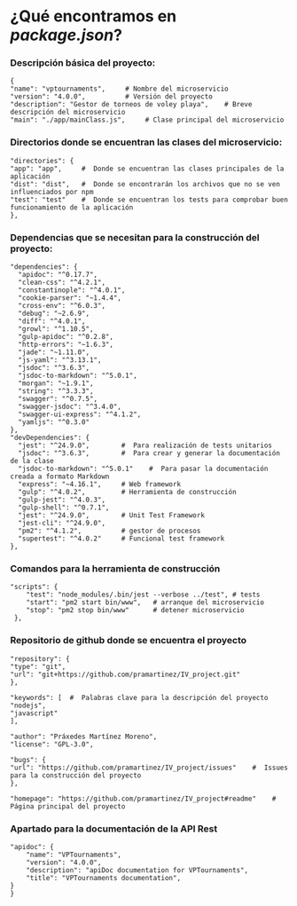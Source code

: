 # ¿Qué encontramos en *package.json*?


### Descripción básica del proyecto:

    {
    "name": "vptournaments",     # Nombre del microservicio
    "version": "4.0.0",          # Versión del proyecto
    "description": "Gestor de torneos de voley playa",    # Breve descripción del microservicio
    "main": "./app/mainClass.js",     # Clase principal del microservicio

###  Directorios donde se encuentran las clases del microservicio:
    "directories": {
    "app": "app",     #  Donde se encuentran las clases principales de la aplicación
    "dist": "dist",   #  Donde se encontrarán los archivos que no se ven influenciados por npm
    "test": "test"    #  Donde se encuentran los tests para comprobar buen funcionamiento de la aplicación
    },

###  Dependencias que se necesitan para la construcción del proyecto:
    "dependencies": {
      "apidoc": "^0.17.7",
      "clean-css": "^4.2.1",
      "constantinople": "^4.0.1",
      "cookie-parser": "~1.4.4",
      "cross-env": "^6.0.3",
      "debug": "~2.6.9",
      "diff": "^4.0.1",
      "growl": "^1.10.5",
      "gulp-apidoc": "^0.2.8",
      "http-errors": "~1.6.3",
      "jade": "~1.11.0",
      "js-yaml": "^3.13.1",
      "jsdoc": "^3.6.3",
      "jsdoc-to-markdown": "^5.0.1",
      "morgan": "~1.9.1",
      "string": "^3.3.3",
      "swagger": "^0.7.5",
      "swagger-jsdoc": "^3.4.0",
      "swagger-ui-express": "^4.1.2",
      "yamljs": "^0.3.0"
    },
    "devDependencies": {
      "jest": "^24.9.0",        #  Para realización de tests unitarios
      "jsdoc": "^3.6.3",        #  Para crear y generar la documentación de la clase
      "jsdoc-to-markdown": "^5.0.1"    #  Para pasar la documentación creada a formato Markdown
      "express": "~4.16.1",     # Web framework
      "gulp": "^4.0.2",         # Herramienta de construcción
      "gulp-jest": "^4.0.3",
      "gulp-shell": "^0.7.1",
      "jest": "^24.9.0",        # Unit Test Framework
      "jest-cli": "^24.9.0",
      "pm2": "^4.1.2",          # gestor de procesos
      "supertest": "^4.0.2"     # Funcional test framework
    },

###  Comandos para la herramienta de construcción
    "scripts": { 
        "test": "node_modules/.bin/jest --verbose ../test", # tests
        "start": "pm2 start bin/www",   # arranque del microservicio
        "stop": "pm2 stop bin/www"      # detener microservicio
     },

###  Repositorio de github donde se encuentra el proyecto
    "repository": {
    "type": "git",
    "url": "git+https://github.com/pramartinez/IV_project.git"
    },

    "keywords": [  #  Palabras clave para la descripción del proyecto
    "nodejs",
    "javascript"
    ],

    "author": "Práxedes Martínez Moreno",
    "license": "GPL-3.0",

    "bugs": {
    "url": "https://github.com/pramartinez/IV_project/issues"    #  Issues para la construcción del proyecto
    },

    "homepage": "https://github.com/pramartinez/IV_project#readme"    #  Página principal del proyecto

### Apartado para la documentación de la API Rest  
    "apidoc": {
        "name": "VPTournaments",
        "version": "4.0.0",
        "description": "apiDoc documentation for VPTournaments",
        "title": "VPTournaments documentation",
    }
    }

